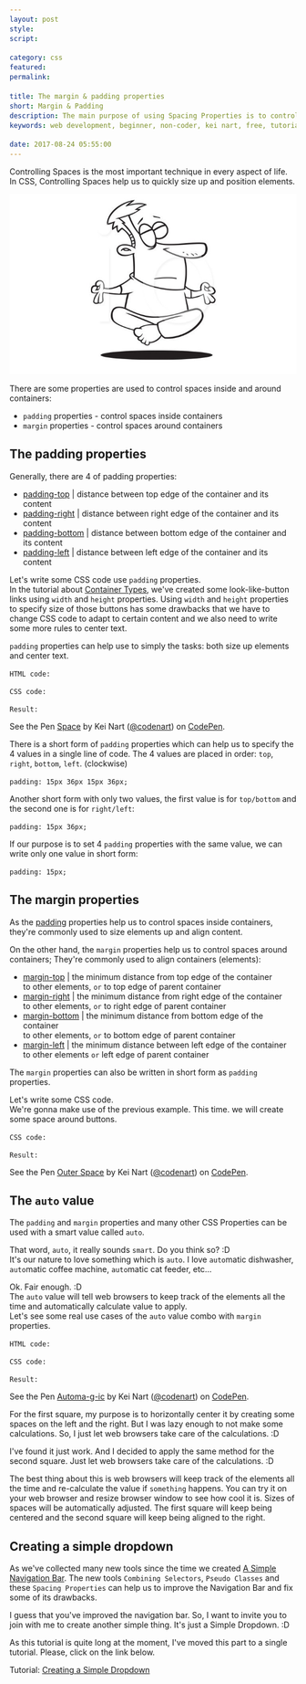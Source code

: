 ```yaml
---
layout: post
style:
script:

category: css
featured:
permalink:

title: The margin & padding properties
short: Margin & Padding
description: The main purpose of using Spacing Properties is to control spaces. Does it sound great? :D <br>The properties help us to control spaces around and inside containers. <br>They're used for both Sizing & Positioning purposes.
keywords: web development, beginner, non-coder, kei nart, free, tutorial, coding, programming, code nart, html, css, space, properties, padding, margin

date: 2017-08-24 05:55:00
---
```


Controlling Spaces is the most important technique in every aspect of life.  
In CSS, Controlling Spaces help us to quickly size up and position elements.

![space](/images/css/11/space.jpg)

There are some properties are used to control spaces inside and around containers:

- `padding` properties - control spaces inside containers
- `margin` properties - control spaces around containers

## The padding properties

Generally, there are 4 of padding properties:

- [padding-top](https://www.w3schools.com/cssref/pr_padding-top.asp "ext") |
distance between top edge of the container and its content
- [padding-right](https://www.w3schools.com/cssref/pr_padding-right.asp "ext") |
distance between right edge of the container and its content
- [padding-bottom](https://www.w3schools.com/cssref/pr_padding-bottom.asp "ext") |
distance between bottom edge of the container and its content
- [padding-left](https://www.w3schools.com/cssref/pr_padding-left.asp "ext") |
distance between left edge of the container and its content

Let's write some CSS code use `padding` properties.  
In the tutorial about
[Container Types](https://codenart.github.io/css/2017/08/24/css/4-container-types.html#changing-type-of-a-container "ext"),
we've created some look-like-button links using `width` and `height` properties.
Using `width` and `height` properties to specify size of those buttons has some
drawbacks that we have to change CSS code to adapt to certain content and we
also need to write some more rules to center text.  

`padding` properties can help use to simply the tasks: both size up elements and
center text.

`HTML code:`
<script src="https://gist.github.com/codenart/106cb07a00bdd715a1a8fe18db1b93e1.js">
</script>

`CSS code:`
<script src="https://gist.github.com/codenart/d75b52259c2ea21fdf9abc11f755de09.js">
</script>

`Result:`

<p data-height="500" data-theme-id="light" data-slug-hash="QqGVed"
   data-default-tab="result" data-user="codenart" data-embed-version="2"
   data-pen-title="Space" class="codepen">
   See the Pen <a href="https://codepen.io/codenart/pen/QqGVed/">Space</a>
   by Kei Nart (<a href="https://codepen.io/codenart">@codenart</a>) on
   <a href="https://codepen.io">CodePen</a>.
</p>
<script async src="https://production-assets.codepen.io/assets/embed/ei.js"></script>

There is a short form of `padding` properties which can help us to specify the
4 values in a single line of code. The 4 values are placed in order: `top`,
`right`, `bottom`, `left`. (clockwise)

`padding: 15px 36px 15px 36px;`

Another short form with only two values, the first value is for `top/bottom` and
the second one is for `right/left`:

`padding: 15px 36px;`

If our purpose is to set 4 `padding` properties with the same value, we can
write only one value in short form:

`padding: 15px;`

## The margin properties

As the [padding](#the-padding-properties "int") properties help us to control
spaces inside containers, they're commonly used to size elements up and
align content.

On the other hand, the `margin` properties help us to control spaces around
containers; They're commonly used to align containers (elements):

- [margin-top](https://www.w3schools.com/cssref/pr_margin-top.asp "ext") |
the minimum distance from top edge of the container  
to other elements, `or` to top edge of parent container
- [margin-right](https://www.w3schools.com/cssref/pr_margin-right.asp "ext") |
the minimum distance from right edge of the container  
to other elements, `or` to right edge of parent container
- [margin-bottom](https://www.w3schools.com/cssref/pr_margin-bottom.asp "ext") |
the minimum distance from bottom edge of the container  
to other elements, `or` to bottom edge of parent container
- [margin-left](https://www.w3schools.com/cssref/pr_margin-left.asp "ext") |
the minimum distance between left edge of the container  
to other elements `or` left edge of parent container

The `margin` properties can also be written in short form as `padding` properties.

Let's write some CSS code.  
We're gonna make use of the previous example. This time. we will create some
space around buttons.

`CSS code:`
<script src="https://gist.github.com/codenart/6cbcabf67e6dbfbc73cc1066f1e80211.js">
</script>

`Result:`

<p data-height="500" data-theme-id="light" data-slug-hash="LzbgVa"
   data-default-tab="result" data-user="codenart" data-embed-version="2"
   data-pen-title="Outer Space" class="codepen">
   See the Pen <a href="https://codepen.io/codenart/pen/LzbgVa/">Outer Space</a>
   by Kei Nart (<a href="https://codepen.io/codenart">@codenart</a>) on
   <a href="https://codepen.io">CodePen</a>.
</p>
<script async src="https://production-assets.codepen.io/assets/embed/ei.js"></script>

## The `auto` value

The `padding` and `margin` properties and many other CSS Properties can be used
with a smart value called `auto`.

That word, `auto`, it really sounds `smart`. Do you think so? :D  
It's our nature to love something which is `auto`. I love `auto`matic dishwasher,
`auto`matic coffee machine, `auto`matic cat feeder, etc...

Ok. Fair enough. :D  
The `auto` value will tell web browsers to keep track of the elements all the
time and automatically calculate value to apply.  
Let's see some real use cases of the `auto` value combo with `margin` properties.

`HTML code:`
<script src="https://gist.github.com/codenart/0d1c6f5d66f3a3e2df2b202fd21a7c4e.js">
</script>

`CSS code:`
<script src="https://gist.github.com/codenart/4473dfd70c3d9975b0ff176fb40bc08c.js">
</script>

`Result:`

<p data-height="500" data-theme-id="light" data-slug-hash="ZXBqOx"
   data-default-tab="result" data-user="codenart" data-embed-version="2"
   data-pen-title="Automa-g-ic" class="codepen">
   See the Pen <a href="https://codepen.io/codenart/pen/ZXBqOx/">Automa-g-ic</a>
   by Kei Nart (<a href="https://codepen.io/codenart">@codenart</a>) on
   <a href="https://codepen.io">CodePen</a>.
</p>
<script async src="https://production-assets.codepen.io/assets/embed/ei.js"></script>

For the first square, my purpose is to horizontally center it by creating some
spaces on the left and the right. But I was lazy enough to not make some
calculations. So, I just let web browsers take care of the calculations. :D

I've found it just work. And I decided to apply the same method for the second
square. Just let web browsers take care of the calculations. :D

The best thing about this is web browsers will keep track of the elements all
the time and re-calculate the value if `something` happens. You can try it on
your web browser and resize browser window to see how cool it is. Sizes of
spaces will be automatically adjusted. The first square will keep being centered
and the second square will keep being aligned to the right.

## Creating a simple dropdown

As we've collected many new tools since the time we created
[A Simple Navigation Bar](https://codenart.github.io/sample/2017/09/03/sample-1-simple-navbar.html "ext").
The new tools `Combining Selectors`, `Pseudo Classes` and these `Spacing
Properties` can help us to improve the Navigation Bar and fix some of its
drawbacks.

I guess that you've improved the navigation bar. So, I want to invite you to
join with me to create another simple thing. It's just a Simple Dropdown. :D

As this tutorial is quite long at the moment, I've moved this part to a single
tutorial. Please, click on the link below.

Tutorial:
[Creating a Simple Dropdown](https://codenart.github.io/sample/2017/09/03/sample-2-simple-dropdown.html "ext")
